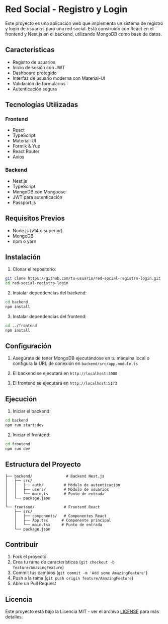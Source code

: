 # Red Social - Registro y Login

Este proyecto es una aplicación web que implementa un sistema de registro y login de usuarios para una red social. Está construido con React en el frontend y Nest.js en el backend, utilizando MongoDB como base de datos.

## Características

- Registro de usuarios
- Inicio de sesión con JWT
- Dashboard protegido
- Interfaz de usuario moderna con Material-UI
- Validación de formularios
- Autenticación segura

## Tecnologías Utilizadas

### Frontend
- React
- TypeScript
- Material-UI
- Formik & Yup
- React Router
- Axios

### Backend
- Nest.js
- TypeScript
- MongoDB con Mongoose
- JWT para autenticación
- Passport.js

## Requisitos Previos

- Node.js (v14 o superior)
- MongoDB
- npm o yarn

## Instalación

1. Clonar el repositorio:
```bash
git clone https://github.com/tu-usuario/red-social-registro-login.git
cd red-social-registro-login
```

2. Instalar dependencias del backend:
```bash
cd backend
npm install
```

3. Instalar dependencias del frontend:
```bash
cd ../frontend
npm install
```

## Configuración

1. Asegúrate de tener MongoDB ejecutándose en tu máquina local o configura la URL de conexión en `backend/src/app.module.ts`

2. El backend se ejecutará en `http://localhost:3000`
3. El frontend se ejecutará en `http://localhost:5173`

## Ejecución

1. Iniciar el backend:
```bash
cd backend
npm run start:dev
```

2. Iniciar el frontend:
```bash
cd frontend
npm run dev
```

## Estructura del Proyecto

```
├── backend/               # Backend Nest.js
│   ├── src/
│   │   ├── auth/         # Módulo de autenticación
│   │   ├── users/        # Módulo de usuarios
│   │   └── main.ts       # Punto de entrada
│   └── package.json
│
└── frontend/             # Frontend React
    ├── src/
    │   ├── components/   # Componentes React
    │   ├── App.tsx      # Componente principal
    │   └── main.tsx     # Punto de entrada
    └── package.json
```

## Contribuir

1. Fork el proyecto
2. Crea tu rama de características (`git checkout -b feature/AmazingFeature`)
3. Commit tus cambios (`git commit -m 'Add some AmazingFeature'`)
4. Push a la rama (`git push origin feature/AmazingFeature`)
5. Abre un Pull Request

## Licencia

Este proyecto está bajo la Licencia MIT - ver el archivo [LICENSE](LICENSE) para más detalles. 